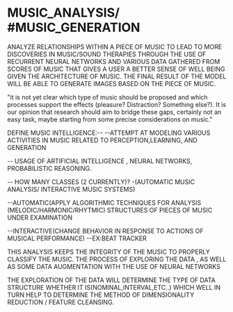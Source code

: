 # MUSIC_ANALYSIS/ #MUSIC_GENERATION

ANALYZE RELATIONSHIPS WITHIN A PIECE OF MUSIC TO LEAD TO MORE DISCOVERIES IN MUSIC/SOUND THERAPIES THROUGH THE USE OF RECURRENT NEURAL NETWORKS AND VARIOUS DATA GATHERED FROM SCORES OF MUSIC THAT GIVES A USER A BETTER SENSE OF WELL BEING GIVEN THE ARCHITECTURE OF MUSIC. THE FINAL RESULT OF THE MODEL WILL BE ABLE TO GENERATE IMAGES BASED ON THE PIECE OF MUSIC.


"it is not yet clear which type of music should be proposed and which processes support the effects (pleasure? Distraction? Something else?). It is our opinion that research should aim to bridge these gaps, certainly not an easy task, maybe starting from some precise considerations on music."


DEFINE MUSIC INTELLIGENCE:--
--ATTEMPT AT MODELING VARIOUS ACTIVITIES IN MUSIC RELATED TO PERCEPTION,LEARNING, AND GENERATION

-- USAGE OF ARTIFICIAL INTELLIGENCE , NEURAL NETWORKS, PROBABILISTIC REASONING.

-- HOW MANY CLASSES (2 CURRENTLY)?
-(AUTOMATIC MUSIC ANALYSIS/ INTERACTIVE MUSIC SYSTEMS)

--AUTOMATIC(APPLY ALGORITHMIC TECHNIQUES FOR ANALYSIS (MELODIC/HARMONIC/RHYTMIC) STRUCTURES OF PIECES OF MUSIC UNDER EXAMINATION

--INTERACTIVE(CHANGE BEHAVIOR IN RESPONSE TO ACTIONS OF MUSICAL PERFORMANCE)
--EX:BEAT TRACKER

THIS ANALYSIS KEEPS THE INTEGRITY OF THE MUSIC TO PROPERLY CLASSIFY THE MUSIC.
THE PROCESS OF EXPLORING THE DATA , AS WELL AS SOME DATA AUGMENTATION WITH THE USE OF NEURAL NETWORKS 

THE EXPLORATION OF THE DATA WILL DETERMINE THE TYPE OF DATA STRUCTURE WHETHER IT IS(NOMINAL,INTERVAL,ETC..)  WHICH WELL IN TURN HELP TO DETERMINE THE METHOD OF DIMENSIONALITY REDUCTION / FEATURE CLEANSING. 
